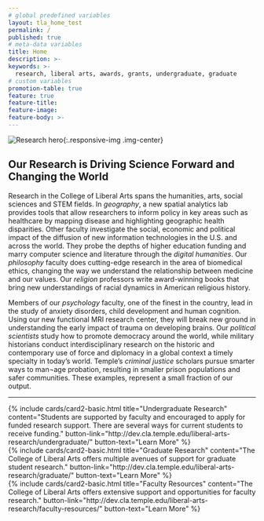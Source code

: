 ```yaml
---
# global predefined variables
layout: tla_home_test
permalink: /
published: true
# meta-data variables
title: Home
description: >-
keywords: >-
  research, liberal arts, awards, grants, undergraduate, graduate
# custom variables
promotion-table: true
feature: true
feature-title: 
feature-image: 
feature-body: >-
---
```

![Research hero]({{site.baseurl}}/media/croppedheroresearchbanner.jpg){:.responsive-img .img-center}

## Our Research is Driving Science Forward and Changing the World
Research in the College of Liberal Arts spans the humanities, arts, social sciences and STEM fields. In _geography_, a new spatial analytics lab provides tools that allow researchers to inform policy in key areas such as healthcare by mapping disease and highlighting geographic health disparities. Other faculty investigate the social, economic and political impact of the diffusion of new information technologies in the U.S. and across the world. They probe the depths of higher education funding and marry computer science and literature through the _digital humanities_. Our _philosophy_ faculty does cutting-edge research in the area of biomedical ethics, changing the way we understand the relationship between medicine and our values. Our _religion_ professors write award-winning books that bring new understandings of racial dynamics in American religious history.

Members of our _psychology_ faculty, one of the finest in the country, lead in the study of anxiety disorders, child development and human cognition. Using our new functional MRI research center, they will break new ground in understanding the early impact of trauma on developing brains. Our _political scientists_ study how to promote democracy around the world, while military historians conduct interdisciplinary research on the historic and contemporary use of force and diplomacy in a global context a timely specialty in today’s world. Temple’s _criminal justice_ scholars pursue smarter ways to man¬age probation, resulting in smaller prison populations and safer communities. These examples, represent a small fraction of our output.

___

<div class="row row-wide">
  <div class="col m12 l4">{% include cards/card2-basic.html
    title="Undergraduate Research"
    content="Students are supported by faculty and encouraged to apply for funded research support. There are several ways for current students to receive funding."
    button-link="http://dev.cla.temple.edu/liberal-arts-research/undergraduate/"
    button-text="Learn More" %}
  </div>
  <div class="col m12 l4">{% include cards/card2-basic.html
    title="Graduate Research"
    content="The College of Liberal Arts offers multiple avenues of support for graduate student research."
    button-link="http://dev.cla.temple.edu/liberal-arts-research/graduate/"
    button-text="Learn More" %}
    </div>
    <div class="col m12 l4">{% include cards/card2-basic.html
      title="Faculty Resources"
      content="The College of Liberal Arts offers extensive support and opportunities for faculty research."
      button-link="http://dev.cla.temple.edu/liberal-arts-research/faculty-resources/"
      button-text="Learn More" %}
    </div>
</div>

